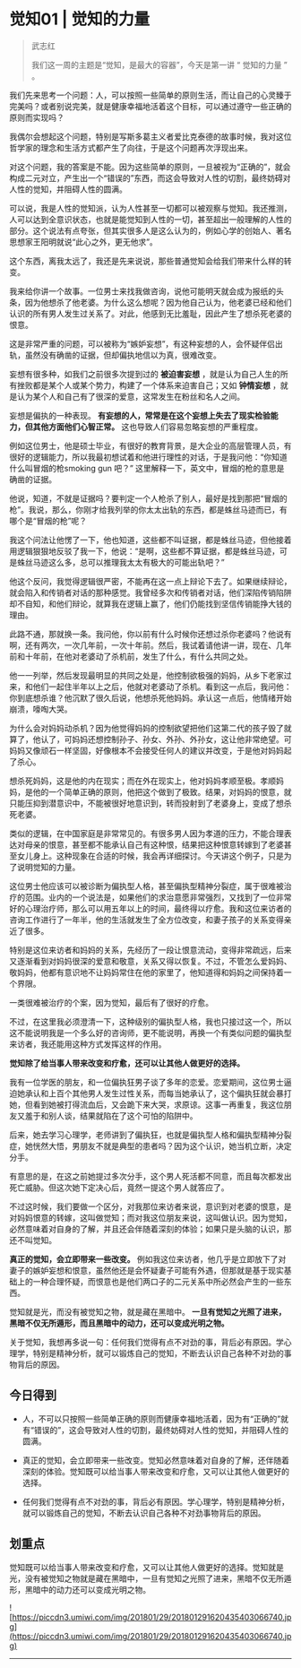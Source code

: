 # 觉知01 | 觉知的力量

> 武志红
> 
> 我们这一周的主题是“觉知，是最大的容器”，今天是第一讲 “ 觉知的力量 ” 。

我们先来思考一个问题：人，可以按照一些简单的原则生活，而让自己的心灵臻于完美吗？或者别说完美，就是健康幸福地活着这个目标，可以通过遵守一些正确的原则而实现吗？

我偶尔会想起这个问题，特别是写斯多葛主义者爱比克泰德的故事时候，我对这位哲学家的理念和生活方式都产生了向往，于是这个问题再次浮现出来。

对这个问题，我的答案是不能。因为这些简单的原则，一旦被视为“正确的”，就会构成二元对立，产生出一个“错误的”东西，而这会导致对人性的切割，最终妨碍对人性的觉知，并阻碍人性的圆满。 

可以说，我是人性的觉知派，认为人性甚至一切都可以被观察与觉知。我还推测，人可以达到全意识状态，也就是能觉知到人性的一切，甚至超出一般理解的人性的部分。这个说法有点夸张，但其实很多人是这么认为的，例如心学的创始人、著名思想家王阳明就说“此心之外，更无他求”。

这个东西，离我太远了，我还是先来说说，那些普通觉知会给我们带来什么样的转变。

我来给你讲一个故事。一位男士来找我做咨询，说他可能明天就会成为报纸的头条，因为他想杀了他老婆。为什么这么想呢？因为他自己认为，他老婆已经和他们认识的所有男人发生过关系了。对此，他感到无比羞耻，因此产生了想杀死老婆的恨意。

这是非常严重的问题，可以被称为“嫉妒妄想”，有这种妄想的人，会怀疑伴侣出轨，虽然没有确凿的证据，但却偏执地信以为真，很难改变。

妄想有很多种，如我们之前很多次提到过的 **被迫害妄想** ，就是认为自己人生的所有挫败都是某个人或某个势力，构建了一个体系来迫害自己；又如 **钟情妄想** ，就是认为某个人和自己有了很深的爱意，这常发生在粉丝和名人之间。

妄想是偏执的一种表现。 **有妄想的人，常常是在这个妄想上失去了现实检验能力，但其他方面他们心智正常。** 这也导致人们容易忽略妄想的严重程度。

例如这位男士，他是硕士毕业，有很好的教育背景，是大企业的高层管理人员，有很好的逻辑能力，所以我最初想试着和他进行理性的对话，于是我问他：“你知道什么叫冒烟的枪smoking gun 吧？” 这里解释一下，英文中，冒烟的枪的意思是确凿的证据。

他说，知道，不就是证据吗？要判定一个人枪杀了别人，最好是找到那把“冒烟的枪”。我说，那么，你刚才给我列举的你太太出轨的东西，都是蛛丝马迹而已，有哪个是“冒烟的枪”呢？

我这个问法让他愣了一下，他也知道，这些都不叫证据，都是蛛丝马迹，但他接着用逻辑狠狠地反驳了我一下，他说：“是啊，这些都不算证据，都是蛛丝马迹，可是蛛丝马迹这么多，总可以推理我太太有极大的可能出轨吧？”

他这个反问，我觉得逻辑很严密，不能再在这一点上辩论下去了。如果继续辩论，就会陷入和传销者对话的那种感觉。我曾经多次和传销者对话，他们深陷传销陷阱却不自知，和他们辩论，就算我在逻辑上赢了，他们仍能找到坚信传销能挣大钱的理由。

此路不通，那就换一条。我问他，你以前有什么时候你还想过杀你老婆吗？他说有啊，还有两次，一次几年前，一次十年前。然后，我试着请他讲一讲，现在、几年前和十年前，在他对老婆动了杀机前，发生了什么，有什么共同之处。

他一一列举，然后发现最明显的共同之处是，他控制欲极强的妈妈，从乡下老家过来，和他们一起住半年以上之后，他就对老婆动了杀机。看到这一点后，我问他：你到底想杀谁？他沉默了很久后说，他想杀死他妈妈。承认这一点后，他情绪开始崩溃，嚎啕大哭。

为什么会对妈妈动杀机？因为他觉得妈妈的控制欲望把他们这第二代的孩子毁了就算了，他认了，可妈妈还想控制孙子、孙女、外孙、外孙女，这让他非常绝望。可妈妈又像顽石一样坚固，好像根本不会接受任何人的建议并改变，于是他对妈妈起了杀心。

想杀死妈妈，这是他的内在现实；而在外在现实上，他对妈妈孝顺至极。孝顺妈妈，是他的一个简单正确的原则，他把这个做到了极致。结果，对妈妈的恨意，就只能压抑到潜意识中，不能被很好地意识到，转而投射到了老婆身上，变成了想杀死老婆。

类似的逻辑，在中国家庭是非常常见的。有很多男人因为孝道的压力，不能合理表达对母亲的恨意，甚至都不能承认自己有这种恨，结果把这种恨意转嫁到了老婆甚至女儿身上。这种现象在合适的时候，我会再详细探讨。今天讲这个例子，只是为了说明觉知的力量。

这位男士他应该可以被诊断为偏执型人格，甚至偏执型精神分裂症，属于很难被治疗的范围。业内的一个说法是，如果他们的求治意愿非常强烈，又找到了一位非常好的心理治疗师，那么可以用五年以上的时间，最终得以疗愈。我和这位来访者的咨询工作进行了一年半，他的生活就发生了全方位改变，和妻子孩子的关系变得亲近了很多。

特别是这位来访者和妈妈的关系，先经历了一段让恨意流动，变得非常疏远，后来又逐渐看到对妈妈很深的爱意和敬意，关系又得以恢复。不过，不管怎么爱妈妈、敬妈妈，他都有意识地不让妈妈常住在他的家里了，他知道得和妈妈之间保持着一个界限。

一类很难被治疗的个案，因为觉知，最后有了很好的疗愈。

不过，在这里我必须澄清一下，这种级别的偏执型人格，我也只接过这一个，所以这不能说明我是一个多么好的咨询师，更不能说明，再换一个有类似问题的偏执型来访者，我还能用这种方式发挥这样的作用。

 **觉知除了给当事人带来改变和疗愈，还可以让其他人做更好的选择。**

我有一位学医的朋友，和一位偏执狂男子谈了多年的恋爱。恋爱期间，这位男士逼迫她承认和上百个其他男人发生过性关系，而每当她承认了，这个偏执狂就会暴打她，但看到她被打得流血后，又会跪下来大哭，求原谅。这事一再重复，我这位朋友又羞于和别人谈，结果就陷在了这个可怕的陷阱中。

后来，她去学习心理学，老师讲到了偏执狂，也就是偏执型人格和偏执型精神分裂症，她恍然大悟，男朋友不就是典型的患者吗？因为这个认识，她当机立断，决定分手。

有意思的是，在这之前她提过多次分手，这个男人死活都不同意，而且每次都发出死亡威胁。但这次她下定决心后，竟然一提这个男人就答应了。

不过这时候，我们要做一个区分，对我那位来访者来说，意识到对老婆的恨意，是对妈妈恨意的转嫁，这叫做觉知；而对我这位朋友来说，这叫做认识。因为觉知，必然意味着对自身的了解，并且还会伴随着深刻的体验；如果只是头脑的认识，那还不叫觉知。

 **真正的觉知，会立即带来一些改变。** 例如我这位来访者，他几乎是立即放下了对妻子的嫉妒妄想和恨意，虽然他还是会怀疑妻子可能有外遇，但那就是基于现实基础上的一种合理怀疑，而恨意也是他们两口子的二元关系中所必然会产生的一些东西。

觉知就是光，而没有被觉知之物，就是藏在黑暗中。 **一旦有觉知之光照了进来，黑暗不仅无所遁形，而且黑暗中的动力，还可以变成光明之物。**

关于觉知，我想再多说一句：任何我们觉得有点不对劲的事，背后必有原因。学心理学，特别是精神分析，就可以锻炼自己的觉知，不断去认识自己各种不对劲的事物背后的原因。

## 今日得到

* 人，不可以只按照一些简单正确的原则而健康幸福地活着，因为有“正确的”就有“错误的”，这会导致对人性的切割，最终妨碍对人性的觉知，并阻碍人性的圆满。

* 真正的觉知，会立即带来一些改变。觉知必然意味着对自身的了解，还伴随着深刻的体验。觉知既可以给当事人带来改变和疗愈，又可以让其他人做更好的选择。

* 任何我们觉得有点不对劲的事，背后必有原因。学心理学，特别是精神分析，就可以锻炼自己的觉知，不断去认识自己各种不对劲事物背后的原因。

## 划重点

觉知既可以给当事人带来改变和疗愈，又可以让其他人做更好的选择。觉知就是光，没有被觉知之物就是藏在黑暗中，一旦有觉知之光照了进来，黑暗不仅无所遁形，黑暗中的动力还可以变成光明之物。

![https://piccdn3.umiwi.com/img/201801/29/201801291620435403066740.jpg](https://piccdn3.umiwi.com/img/201801/29/201801291620435403066740.jpg)

---
